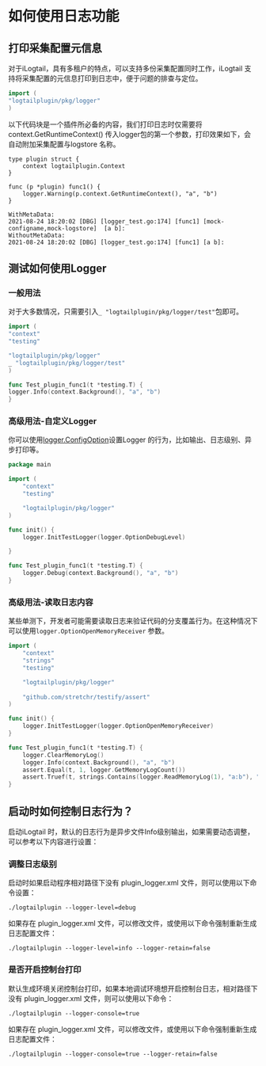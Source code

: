# 如何使用日志功能


## 打印采集配置元信息
对于iLogtail，具有多租户的特点，可以支持多份采集配置同时工作，iLogtail 支持将采集配置的元信息打印到日志中，便于问题的排查与定位。
```go
import (
"logtailplugin/pkg/logger"
)
```

以下代码块是一个插件所必备的内容，我们打印日志时仅需要将context.GetRuntimeContext() 传入logger包的第一个参数，打印效果如下，会自动附加采集配置与logstore 名称。

```
type plugin struct {
	context logtailplugin.Context
}

func (p *plugin) func1() {
	logger.Warning(p.context.GetRuntimeContext(), "a", "b")
}
```

```
WithMetaData:
2021-08-24 18:20:02 [DBG] [logger_test.go:174] [func1] [mock-configname,mock-logstore]	[a b]:
WithoutMetaData:
2021-08-24 18:20:02 [DBG] [logger_test.go:174] [func1] [a b]:
```

## 测试如何使用Logger
### 一般用法
对于大多数情况，只需要引入`_ "logtailplugin/pkg/logger/test"`包即可。
```go
import (
"context"
"testing"

"logtailplugin/pkg/logger"
_ "logtailplugin/pkg/logger/test"
)

func Test_plugin_func1(t *testing.T) {
logger.Info(context.Background(), "a", "b")
}
```

### 高级用法-自定义Logger
你可以使用[logger.ConfigOption](../../../pkg/logger)设置Logger 的行为，比如输出、日志级别、异步打印等。
```go
package main

import (
	"context"
	"testing"

	"logtailplugin/pkg/logger"
)

func init() {
	logger.InitTestLogger(logger.OptionDebugLevel)

}

func Test_plugin_func1(t *testing.T) {
	logger.Debug(context.Background(), "a", "b")
}
```

### 高级用法-读取日志内容
某些单测下，开发者可能需要读取日志来验证代码的分支覆盖行为。在这种情况下可以使用`logger.OptionOpenMemoryReceiver` 参数。
```go
import (
	"context"
	"strings"
	"testing"

	"logtailplugin/pkg/logger"
	
	"github.com/stretchr/testify/assert"
)

func init() {
	logger.InitTestLogger(logger.OptionOpenMemoryReceiver)
}

func Test_plugin_func1(t *testing.T) {
	logger.ClearMemoryLog()
	logger.Info(context.Background(), "a", "b")
	assert.Equal(t, 1, logger.GetMemoryLogCount())
	assert.Truef(t, strings.Contains(logger.ReadMemoryLog(1), "a:b"), "got %s", logger.ReadMemoryLog(1))
}
```


## 启动时如何控制日志行为？
启动iLogtail 时，默认的日志行为是异步文件Info级别输出，如果需要动态调整，可以参考以下内容进行设置：
### 调整日志级别
启动时如果启动程序相对路径下没有 plugin_logger.xml 文件，则可以使用以下命令设置：
```shell
./logtailplugin --logger-level=debug
```
如果存在 plugin_logger.xml 文件，可以修改文件，或使用以下命令强制重新生成日志配置文件：
```shell
./logtailplugin --logger-level=info --logger-retain=false
```

### 是否开启控制台打印
默认生成环境关闭控制台打印，如果本地调试环境想开启控制台日志，相对路径下没有 plugin_logger.xml 文件，则可以使用以下命令：
```shell
./logtailplugin --logger-console=true
```
如果存在 plugin_logger.xml 文件，可以修改文件，或使用以下命令强制重新生成日志配置文件：
```shell
./logtailplugin --logger-console=true --logger-retain=false
```